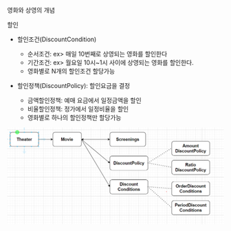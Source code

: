 영화와 상영의 개념

할인
* 할인조건(DiscountCondition)
  * 순서조건: ex> 매일 10번째로 상영되는 영화를 할인한다
  * 기간조건: ex> 월요일 10시~1시 사이에 상영되는 영화를 할인한다.
  * 영화별로 N개의 할인조건 할당가능

* 할인정책(DiscountPolicy): 할인요금을 결정 
  * 금액할인정책: 예매 요금에서 일정금액을 할인
  * 비율할인정책: 정가에서 일정비율을 할인
  * 영화별로 하나의 할인정책만 할당가능

![img_1.png](img_1.png)